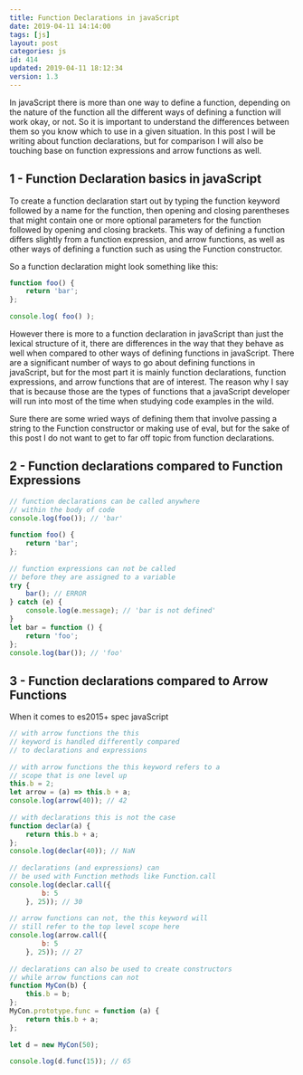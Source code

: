 ```yaml
---
title: Function Declarations in javaScript
date: 2019-04-11 14:14:00
tags: [js]
layout: post
categories: js
id: 414
updated: 2019-04-11 18:12:34
version: 1.3
---
```


In javaScript there is more than one way to define a function, depending on the nature of the function all the different ways of defining a function will work okay, or not. So it is important to understand the differences between them so you know which to use in a given situation. In this post I will be writing about function declarations, but for comparison I will also be touching base on function expressions and arrow functions as well.

<!-- more -->

## 1 - Function Declaration basics in javaScript

To create a function declaration start out by typing the function keyword followed by a name for the function, then opening and closing parentheses that might contain one or more optional parameters for the function followed by opening and closing brackets. This way of defining a function differs slightly from a function expression, and arrow functions, as well as other ways of defining a function such as using the Function constructor.

So a function declaration might look something like this:

```js
function foo() {
    return 'bar';
};
 
console.log( foo() );
```

However there is more to a function declaration in javaScript than just the lexical structure of it, there are differences in the way that they behave as well when compared to other ways of defining functions in javaScript. There are a significant number of ways to go about defining functions in javaScript, but for the most part it is mainly function declarations, function expressions, and arrow functions that are of interest. The reason why I say that is because those are the types of functions that a javaScript developer will run into most of the time when studying code examples in the wild.

Sure there are some wried ways of defining them that involve passing a string to the Function constructor or making use of eval, but for the sake of this post  I do not want to get to far off topic from function declarations.

## 2 - Function declarations compared to Function Expressions

```js
// function declarations can be called anywhere
// within the body of code
console.log(foo()); // 'bar'
 
function foo() {
    return 'bar';
};
 
// function expressions can not be called
// before they are assigned to a variable
try {
    bar(); // ERROR
} catch (e) {
    console.log(e.message); // 'bar is not defined'
}
let bar = function () {
    return 'foo';
};
console.log(bar()); // 'foo'
```

## 3 - Function declarations compared to Arrow Functions

When it comes to es2015+ spec javaScript

```js
// with arrow functions the this
// keyword is handled differently compared
// to declarations and expressions
 
// with arrow functions the this keyword refers to a
// scope that is one level up
this.b = 2;
let arrow = (a) => this.b + a;
console.log(arrow(40)); // 42
 
// with declarations this is not the case
function declar(a) {
    return this.b + a;
};
console.log(declar(40)); // NaN
 
// declarations (and expressions) can
// be used with Function methods like Function.call
console.log(declar.call({
        b: 5
    }, 25)); // 30
 
// arrow functions can not, the this keyword will
// still refer to the top level scope here
console.log(arrow.call({
        b: 5
    }, 25)); // 27
 
// declarations can also be used to create constructors
// while arrow functions can not
function MyCon(b) {
    this.b = b;
};
MyCon.prototype.func = function (a) {
    return this.b + a;
};
 
let d = new MyCon(50);
 
console.log(d.func(15)); // 65
```